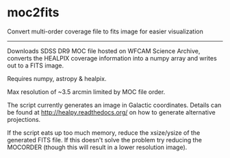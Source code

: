 # moc2fits
Convert multi-order coverage file to fits image for easier visualization

---

Downloads SDSS DR9 MOC file hosted on WFCAM Science Archive, converts the HEALPIX coverage information into a numpy array and writes out to a FITS image.

Requires numpy, astropy & healpix.

Max resolution of ~3.5 arcmin limited by MOC file order.

The script currently generates an image in Galactic coordinates. 
Details can be found at http://healpy.readthedocs.org/ on how to generate alternative projections.

If the script eats up too much memory, reduce the xsize/ysize of the generated FITS file. If this doesn't solve the problem try reducing the MOCORDER (though this will result in a lower resolution image).
